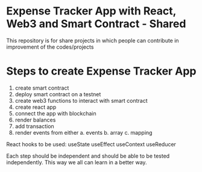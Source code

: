 # Expense Tracker App with React, Web3 and Smart Contract - Shared
This repository is for share projects in which people can contribute in improvement of the codes/projects

# Steps to create Expense Tracker App
1. create smart contract
2. deploy smart contract on a testnet
3. create web3 functions to interact with smart contract
4. create react app
5. connect the app with blockchain
6. render balances
7. add transaction
8. render events from either
	a. events
	b. array
	c. mapping

React hooks to be used:
useState
useEffect
useContext
useReducer

Each step should be independent and should be able to be tested independently. This way we all can learn in a better way.
